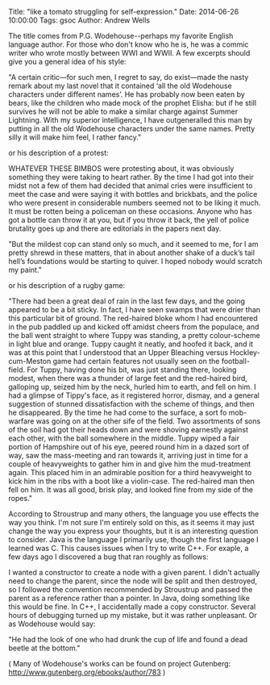 Title: "like a tomato struggling for self-expression."
Date: 2014-06-26 10:00:00
Tags: gsoc
Author: Andrew Wells

The title comes from P.G. Wodehouse--perhaps my favorite English language author.  For those who don't know who he is,
he was a commic writer who wrote mostly between WWI and WWII.  A few excerpts should give you a general
idea of his style:

"A certain critic—for such men, I regret to say, do exist—made the nasty remark about my last novel that it contained ‘all the old Wodehouse characters under different names’. He has probably now been eaten by bears, like the children who made mock of the prophet Elisha: but if he still survives he will not be able to make a similar charge against Summer Lightning. With my superior intelligence, I have outgeneralled this man by putting in all the old Wodehouse characters under the same names. Pretty silly it will make him feel, I rather fancy."

or his description of a protest:

WHATEVER THESE BIMBOS were protesting about, it was obviously something they were taking to heart rather. By the time I had got into their midst not a few of them had decided that animal cries were insufficient to meet the case and were saying it with bottles and brickbats, and the police who were present in considerable numbers seemed not to be liking it much. It must be rotten being a policeman on these occasions. Anyone who has got a bottle can throw it at you, but if you throw it back, the yell of police brutality goes up and there are editorials in the papers next day.

"But the mildest cop can stand only so much, and it seemed to me, for I am pretty shrewd in these matters, that in about another shake of a duck’s tail hell’s foundations would be starting to quiver. I hoped nobody would scratch my paint."

or his description of a rugby game:

"There had been a great deal of rain in the last few days, and the going appeared to be a bit sticky.  In fact, I have seen swamps that were drier than this particular bit of ground.  The red-haired bloke whom I had encountered in the pub paddled up and kicked off amidst cheers from the populace, and the ball went straight to where Tuppy was standing, a pretty colour-scheme in light blue and orange.  Tuppy caught it neatly, and hoofed it back, and it was at this point that I understood that an Upper Bleaching versus Hockley-cum-Meston game had certain features not usually seen on the football-field.
  For Tuppy, having done his bit, was just standing there, looking modest, when there was a thunder of large feet and the red-haired bird, galloping up, seized him by the neck, hurled him to earth, and fell on him.  I had a glimpse of Tippy's face, as it registered horror, dismay, and a general suggestion of stunned dissatisfaction with the scheme of things, and then he disappeared.  By the time he had come to the surface, a sort fo mob-warfare was going on at the other sife of the field.  Two assortments of sons of the soil had got their heads down and were shoving earnestly against each other, with the ball somewhere in the middle.
  Tuppy wiped a fair portion of Hampshire out of his eye, peered round him in a dazed sort of way, saw the mass-meeting and ran towards it, arriving just in time for a couple of heavyweights to gather him in and give him the mud-treatment again.  This placed him in an admirable position for a third heavyweight to kick him in the ribs with a boot like a violin-case.  The red-haired man then fell on him.  It was all good, brisk play, and looked fine from my side of the ropes."

According to Stroustrup and many others, the language you use effects the way you think.  I'm not sure I'm entirely sold on this, as it seems it may just change the way you express your thoughts, but it is an interesting question to consider.
Java is the language I primarily use, though the first language I learned was C.  This causes issues when I try to write C++.  For exaple, a few days ago I discovered a bug that ran roughly as follows:

I wanted a constructor to create a node with a given parent.  I didn't actually need to change the parent, since the node will be split and then destroyed, so I followed the convention recommended by Stroustrup and passed the parent as a reference rather than a pointer.
In Java, doing something like this would be fine.  In C++, I accidentally made a copy constructor.  Several hours of debugging turned up my mistake, but it was rather unpleasant. Or as Wodehouse would say:

"He had the look of one who had drunk the cup of life and found a dead beetle at the bottom."

( Many of Wodehouse's works can be found on project Gutenberg: http://www.gutenberg.org/ebooks/author/783 )